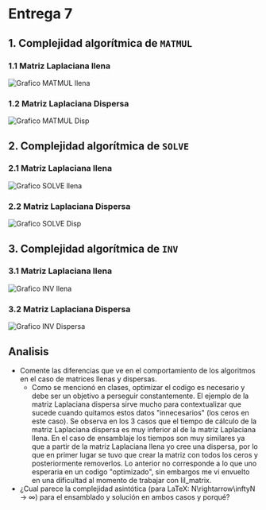 # Entrega 7

## 1. Complejidad algorítmica de `MATMUL`
   ### 1.1 Matriz Laplaciana llena
   ![Grafico MATMUL llena](https://user-images.githubusercontent.com/43649125/90902601-b63ad880-e39a-11ea-98fb-9c1230250c35.png)
   ### 1.2 Matriz Laplaciana Dispersa
   ![Grafico MATMUL Disp](https://user-images.githubusercontent.com/43649125/90902612-baff8c80-e39a-11ea-9973-1ff6f040edd0.png)

## 2. Complejidad algorítmica de `SOLVE`
   ### 2.1 Matriz Laplaciana llena
  ![Grafico SOLVE llena](https://user-images.githubusercontent.com/43649125/90902627-c05cd700-e39a-11ea-937c-80bfd3bf1e27.png)
   ### 2.2 Matriz Laplaciana Dispersa
  ![Grafico SOLVE Disp](https://user-images.githubusercontent.com/43649125/90902638-c3f05e00-e39a-11ea-9fdb-0fbb2bbd3641.png)

## 3. Complejidad algorítmica de `INV`
   ### 3.1 Matriz Laplaciana llena
  ![Grafico INV llena](https://user-images.githubusercontent.com/43649125/90902655-c81c7b80-e39a-11ea-83d9-cb155864961b.png)
   ### 3.2 Matriz Laplaciana Dispersa
  ![Grafico INV Dispersa](https://user-images.githubusercontent.com/43649125/90902667-cc489900-e39a-11ea-8b50-bb8f70e039ff.png)

## Analisis
* Comente las diferencias que ve en el comportamiento de los algoritmos en el caso de matrices llenas y dispersas.
   * Como se mencionó en clases, optimizar el codigo es necesario y debe ser un objetivo a perseguir constantemente. El ejemplo de la matriz Laplaciana dispersa sirve mucho para contextualizar que sucede cuando quitamos estos datos "innecesarios" (los ceros en este caso). Se observa en los 3 casos que el tiempo de cálculo de la matriz Laplaciana dispersa es muy inferior al de la matriz Laplaciana llena. En el caso de ensamblaje los tiempos son muy similares ya que a partir de la matriz Laplaciana llena yo cree una dispersa, por lo que en primer lugar se tuvo que crear la matriz con todos los ceros y posteriormente removerlos. Lo anterior no corresponde a lo que uno esperaria en un codigo "optimizado", sin embargos me vi envuelto en una dificultad al momento de trabajar con lil_matrix.
* ¿Cual parece la complejidad asintótica (para LaTeX: N\rightarrow\inftyN → ∞)  para el ensamblado y solución en ambos casos y porqué?
